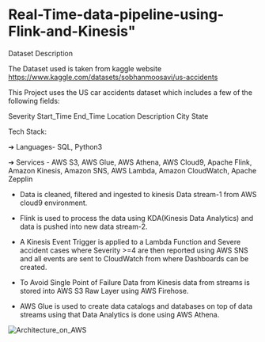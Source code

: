 # Real-Time-data-pipeline-using-Flink-and-Kinesis"

Dataset Description

The Dataset used is taken from kaggle website https://www.kaggle.com/datasets/sobhanmoosavi/us-accidents

This Project uses the US car accidents dataset which includes a few of the following fields:

Severity
Start_Time
End_Time
Location
Description
City
State

Tech Stack:

➔ Languages-
SQL, Python3

➔ Services -
AWS S3, AWS Glue, AWS Athena, AWS Cloud9, Apache Flink, Amazon Kinesis, Amazon SNS, AWS Lambda, Amazon CloudWatch, Apache Zepplin

* Data is cleaned, filtered and ingested to kinesis Data stream-1 from AWS cloud9 environment.
* Flink is used to process the data using KDA(Kinesis Data Analytics) and data is pushed into new data stream-2.
* A Kinesis Event Trigger is applied to a Lambda Function and  Severe accident cases where Severity >=4 are then reported using AWS SNS and all events are sent to    CloudWatch from where Dashboards can be created.

* To Avoid Single Point of Failure Data from Kinesis data from streams is stored into AWS S3 Raw Layer using AWS Firehose.
* AWS Glue is used to create data catalogs and databases on top of data streams using that Data Analytics is done using AWS Athena.

![Architecture_on_AWS](https://user-images.githubusercontent.com/127664338/225127667-c296f94a-2570-452b-80f2-4b2e31453d6e.jpg)







